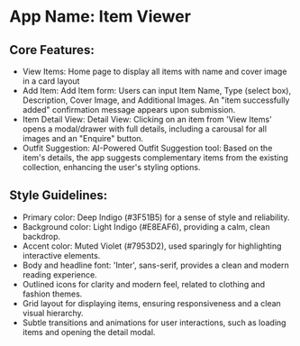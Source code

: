 # **App Name**: Item Viewer

## Core Features:

- View Items: Home page to display all items with name and cover image in a card layout
- Add Item: Add Item form: Users can input Item Name, Type (select box), Description, Cover Image, and Additional Images. An "item successfully added" confirmation message appears upon submission.
- Item Detail View: Detail View: Clicking on an item from 'View Items' opens a modal/drawer with full details, including a carousal for all images and an "Enquire" button.
- Outfit Suggestion: AI-Powered Outfit Suggestion tool: Based on the item's details, the app suggests complementary items from the existing collection, enhancing the user's styling options.

## Style Guidelines:

- Primary color: Deep Indigo (#3F51B5) for a sense of style and reliability.
- Background color: Light Indigo (#E8EAF6), providing a calm, clean backdrop.
- Accent color: Muted Violet (#7953D2), used sparingly for highlighting interactive elements.
- Body and headline font: 'Inter', sans-serif, provides a clean and modern reading experience.
- Outlined icons for clarity and modern feel, related to clothing and fashion themes.
- Grid layout for displaying items, ensuring responsiveness and a clean visual hierarchy.
- Subtle transitions and animations for user interactions, such as loading items and opening the detail modal.